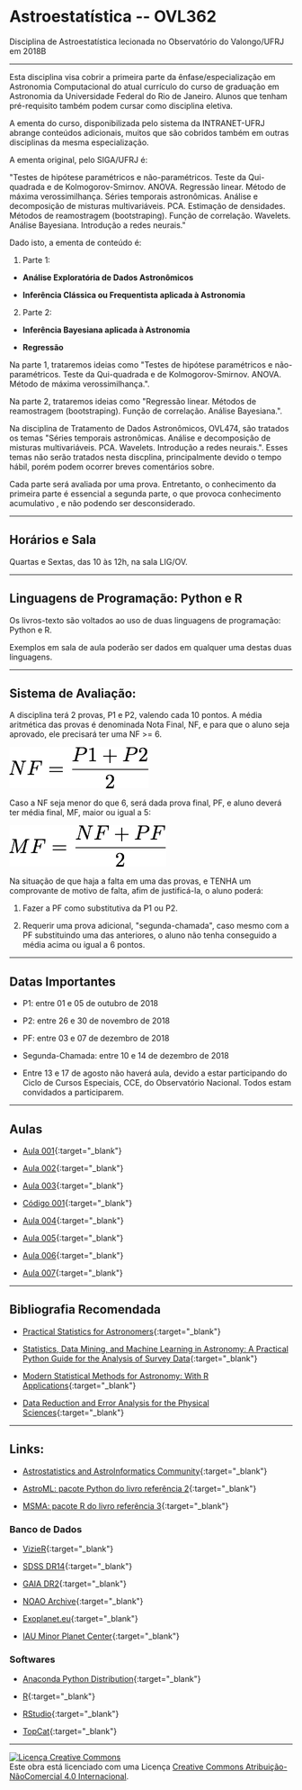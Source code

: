 # Astroestatística -- OVL362
Disciplina de Astroestatística lecionada no Observatório do Valongo/UFRJ em 2018B

___

Esta disciplina visa cobrir a primeira parte da ênfase/especialização em Astronomia Computacional do atual currículo do curso de graduação em Astronomia da Universidade Federal do Rio de Janeiro. Alunos que tenham pré-requisito também podem cursar como disciplina eletiva.

A ementa do curso, disponibilizada pelo sistema da INTRANET-UFRJ abrange conteúdos adicionais, muitos que são cobridos também em outras disciplinas da mesma especialização. 

A ementa original, pelo SIGA/UFRJ é: 

"Testes de hipótese paramétricos e não-paramétricos. Teste da Qui-quadrada e de Kolmogorov-Smirnov. ANOVA. Regressão linear. Método de máxima verossimilhança. Séries temporais astronômicas. Análise e decomposição de misturas multivariáveis. PCA. Estimação de densidades. Métodos de reamostragem (bootstraping). Função de correlação. Wavelets. Análise Bayesiana. Introdução a redes neurais."

Dado isto, a ementa de conteúdo é:

1. Parte 1:

- **Análise Exploratória de Dados Astronômicos**

- **Inferência Clássica ou Frequentista aplicada à Astronomia**

2. Parte 2:

- **Inferência Bayesiana aplicada à Astronomia**

- **Regressão**

Na parte 1, trataremos ideias como "Testes de hipótese paramétricos e não-paramétricos. Teste da Qui-quadrada e de Kolmogorov-Smirnov. ANOVA. Método de máxima verossimilhança.".

Na parte 2, trataremos ideias como "Regressão linear.  Métodos de reamostragem (bootstraping). Função de correlação.  Análise Bayesiana.".

Na disciplina de Tratamento de Dados Astronômicos, OVL474, são tratados os temas "Séries temporais astronômicas. Análise e decomposição de misturas multivariáveis. PCA. Wavelets. Introdução a redes neurais.". Esses temas não serão tratados nesta discplina, principalmente devido o tempo hábil, porém podem ocorrer breves comentários sobre.

Cada parte será avaliada por uma prova. Entretanto, o conhecimento da primeira parte é essencial a segunda parte, o que provoca conhecimento acumulativo , e não podendo ser desconsiderado.

---
## Horários e Sala

Quartas e Sextas, das 10 às 12h, na sala LIG/OV.

---
## Linguagens de Programação: Python e R

Os livros-texto são voltados ao uso de duas linguagens de programação: Python e R. 

Exemplos em sala de aula poderão ser dados em qualquer uma destas duas linguagens.

___
## Sistema de Avaliação: 

A disciplina terá 2 provas, P1 e P2, valendo cada 10 pontos. A média aritmética das provas é denominada Nota Final, NF, e para que o aluno seja aprovado, ele precisará ter uma NF >= 6.

![equation](./images/NF2018B.png)

Caso a NF seja menor do que 6, será dada prova final, PF, e aluno deverá ter média final, MF, maior ou igual a 5:

![equation](./images/NF2018Bv2.png)

Na situação de que haja a falta em uma das provas, e TENHA um comprovante de motivo de falta, afim de justificá-la, o aluno poderá:

1. Fazer a PF como substitutiva da P1 ou P2.

2. Requerir uma prova adicional, "segunda-chamada", caso mesmo com a PF substituindo uma das anteriores, o aluno não tenha conseguido a média acima ou igual a 6 pontos.

---
## Datas Importantes

- P1: entre 01 e 05 de outubro de 2018

- P2: entre 26 e 30 de novembro de 2018

- PF: entre 03 e 07 de dezembro de 2018

- Segunda-Chamada: entre 10 e 14 de dezembro de 2018

- Entre 13 e 17 de agosto não haverá aula, devido a estar participando do Ciclo de Cursos Especiais, CCE, do Observatório Nacional. Todos estam convidados a participarem.

___
## Aulas

- [Aula 001](./lectures/OVL362.0001.pdf){:target="_blank"}

- [Aula 002](./lectures/OVL362.0002.pdf){:target="_blank"}

- [Aula 003](./lectures/OVL362.0003.pdf){:target="_blank"}

- [Código 001](./codes/codes.0001.pdf){:target="_blank"}

- [Aula 004](./lectures/OVL362.0004.pdf){:target="_blank"}

- [Aula 005](./lectures/OVL362.0005.pdf){:target="_blank"}

- [Aula 006](./lectures/OVL362.0006.pdf){:target="_blank"}

- [Aula 007](./lectures/OVL362.0007.pdf){:target="_blank"}

___
## Bibliografia Recomendada

- [Practical Statistics for Astronomers](https://goo.gl/kLbTAw){:target="_blank"}

- [Statistics, Data Mining, and Machine Learning in Astronomy: A Practical Python Guide for the Analysis of Survey Data](https://goo.gl/niAuqa){:target="_blank"}

- [Modern Statistical Methods for Astronomy: With R Applications](https://goo.gl/3V36NW){:target="_blank"}

- [Data Reduction and Error Analysis for the Physical Sciences](https://goo.gl/PBDNy9){:target="_blank"}

___
## Links:

- [Astrostatistics and AstroInformatics Community](https://asaip.psu.edu/){:target="_blank"}

- [AstroML: pacote Python do livro referência 2](http://www.astroml.org/){:target="_blank"}

- [MSMA: pacote R do livro referência 3](http://astrostatistics.psu.edu/MSMA/){:target="_blank"}

### Banco de Dados

- [VizieR](http://vizier.u-strasbg.fr/viz-bin/VizieR){:target="_blank"}

- [SDSS DR14](https://www.sdss.org/dr14/){:target="_blank"}

- [GAIA DR2](https://archives.esac.esa.int/gaia/){:target="_blank"}

- [NOAO Archive](http://archive.noao.edu/){:target="_blank"}

- [Exoplanet.eu](http://exoplanet.eu/){:target="_blank"}

- [IAU Minor Planet Center](https://www.minorplanetcenter.net/iau/mpc.html){:target="_blank"}

### Softwares

- [Anaconda Python Distribution](https://www.anaconda.com/download/#linux){:target="_blank"}

- [R](https://cran.r-project.org/){:target="_blank"}

- [RStudio](https://www.rstudio.com/){:target="_blank"}

- [TopCat](http://www.star.bris.ac.uk/~mbt/topcat/){:target="_blank"}



---
<a rel="license" href="http://creativecommons.org/licenses/by-nc/4.0/"><img alt="Licença Creative Commons" style="border-width:0" src="https://i.creativecommons.org/l/by-nc/4.0/88x31.png" /></a><br />Este obra está licenciado com uma Licença <a rel="license" href="http://creativecommons.org/licenses/by-nc/4.0/">Creative Commons Atribuição-NãoComercial 4.0 Internacional</a>.
